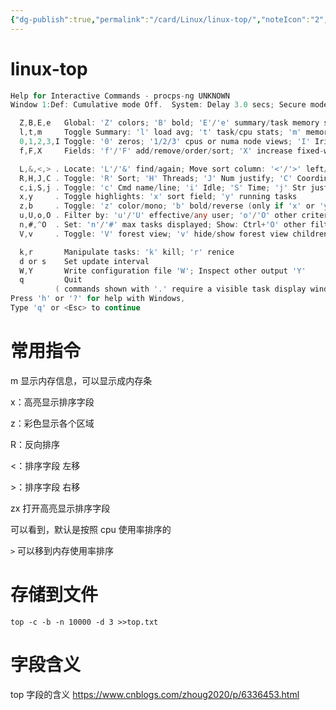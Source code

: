 ```yaml
---
{"dg-publish":true,"permalink":"/card/Linux/linux-top/","noteIcon":"2","created":"2021-05-08T16:27:43+08:00","updated":"2024-09-26T11:05:34+08:00"}
---
```



# linux-top

```Go
Help for Interactive Commands - procps-ng UNKNOWN
Window 1:Def: Cumulative mode Off.  System: Delay 3.0 secs; Secure mode Off.

  Z,B,E,e   Global: 'Z' colors; 'B' bold; 'E'/'e' summary/task memory scale
  l,t,m     Toggle Summary: 'l' load avg; 't' task/cpu stats; 'm' memory info
  0,1,2,3,I Toggle: '0' zeros; '1/2/3' cpus or numa node views; 'I' Irix mode
  f,F,X     Fields: 'f'/'F' add/remove/order/sort; 'X' increase fixed-width

  L,&,<,> . Locate: 'L'/'&' find/again; Move sort column: '<'/'>' left/right
  R,H,J,C . Toggle: 'R' Sort; 'H' Threads; 'J' Num justify; 'C' Coordinates
  c,i,S,j . Toggle: 'c' Cmd name/line; 'i' Idle; 'S' Time; 'j' Str justify
  x,y     . Toggle highlights: 'x' sort field; 'y' running tasks
  z,b     . Toggle: 'z' color/mono; 'b' bold/reverse (only if 'x' or 'y')
  u,U,o,O . Filter by: 'u'/'U' effective/any user; 'o'/'O' other criteria
  n,#,^O  . Set: 'n'/'#' max tasks displayed; Show: Ctrl+'O' other filter(s)
  V,v     . Toggle: 'V' forest view; 'v' hide/show forest view children

  k,r       Manipulate tasks: 'k' kill; 'r' renice
  d or s    Set update interval
  W,Y       Write configuration file 'W'; Inspect other output 'Y'
  q         Quit
          ( commands shown with '.' require a visible task display window )
Press 'h' or '?' for help with Windows,
Type 'q' or <Esc> to continue
```

# 常用指令

m 显示内存信息，可以显示成内存条

x：高亮显示排序字段

z：彩色显示各个区域

R：反向排序

<：排序字段 左移

\>：排序字段 右移


zx 打开高亮显示排序字段

可以看到，默认是按照 cpu 使用率排序的

`>` 可以移到内存使用率排序

# 存储到文件

```shell
top -c -b -n 10000 -d 3 >>top.txt
```

# 字段含义

top 字段的含义
https://www.cnblogs.com/zhoug2020/p/6336453.html
